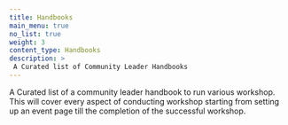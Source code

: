 ```yaml
---
title: Handbooks
main_menu: true
no_list: true
weight: 3
content_type: Handbooks
description: >
 A Curated list of Community Leader Handbooks
---
```



A Curated  list of a community leader handbook to run various workshop. This will cover every aspect of conducting workshop starting from setting up an event page till the completion of the successful workshop.


